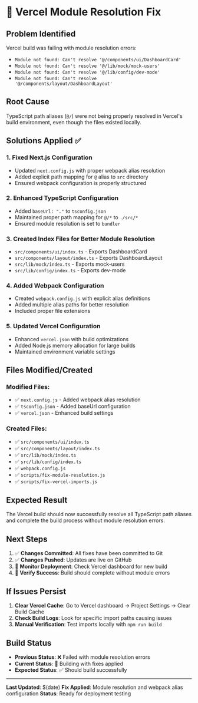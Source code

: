 # 🔧 Vercel Module Resolution Fix

## Problem Identified
Vercel build was failing with module resolution errors:
- `Module not found: Can't resolve '@/components/ui/DashboardCard'`
- `Module not found: Can't resolve '@/lib/mock/mock-users'`
- `Module not found: Can't resolve '@/lib/config/dev-mode'`
- `Module not found: Can't resolve '@/components/layout/DashboardLayout'`

## Root Cause
TypeScript path aliases (`@/`) were not being properly resolved in Vercel's build environment, even though the files existed locally.

## Solutions Applied ✅

### 1. **Fixed Next.js Configuration**
- Updated `next.config.js` with proper webpack alias resolution
- Added explicit path mapping for `@` alias to `src` directory
- Ensured webpack configuration is properly structured

### 2. **Enhanced TypeScript Configuration**
- Added `baseUrl: "."` to `tsconfig.json`
- Maintained proper path mapping for `@/*` to `./src/*`
- Ensured module resolution is set to `bundler`

### 3. **Created Index Files for Better Module Resolution**
- `src/components/ui/index.ts` - Exports DashboardCard
- `src/components/layout/index.ts` - Exports DashboardLayout  
- `src/lib/mock/index.ts` - Exports mock-users
- `src/lib/config/index.ts` - Exports dev-mode

### 4. **Added Webpack Configuration**
- Created `webpack.config.js` with explicit alias definitions
- Added multiple alias paths for better resolution
- Included proper file extensions

### 5. **Updated Vercel Configuration**
- Enhanced `vercel.json` with build optimizations
- Added Node.js memory allocation for large builds
- Maintained environment variable settings

## Files Modified/Created

### Modified Files:
- ✅ `next.config.js` - Added webpack alias resolution
- ✅ `tsconfig.json` - Added baseUrl configuration
- ✅ `vercel.json` - Enhanced build settings

### Created Files:
- ✅ `src/components/ui/index.ts`
- ✅ `src/components/layout/index.ts`
- ✅ `src/lib/mock/index.ts`
- ✅ `src/lib/config/index.ts`
- ✅ `webpack.config.js`
- ✅ `scripts/fix-module-resolution.js`
- ✅ `scripts/fix-vercel-imports.js`

## Expected Result
The Vercel build should now successfully resolve all TypeScript path aliases and complete the build process without module resolution errors.

## Next Steps
1. ✅ **Changes Committed**: All fixes have been committed to Git
2. ✅ **Changes Pushed**: Updates are live on GitHub
3. 🔄 **Monitor Deployment**: Check Vercel dashboard for new build
4. 🎯 **Verify Success**: Build should complete without module errors

## If Issues Persist
1. **Clear Vercel Cache**: Go to Vercel dashboard → Project Settings → Clear Build Cache
2. **Check Build Logs**: Look for specific import paths causing issues
3. **Manual Verification**: Test imports locally with `npm run build`

## Build Status
- **Previous Status**: ❌ Failed with module resolution errors
- **Current Status**: 🔄 Building with fixes applied
- **Expected Status**: ✅ Should build successfully

---

**Last Updated**: $(date)
**Fix Applied**: Module resolution and webpack alias configuration
**Status**: Ready for deployment testing